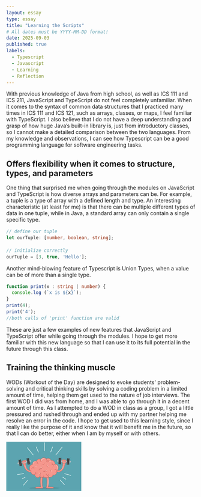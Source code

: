 ```yaml
---
layout: essay
type: essay
title: "Learning the Scripts"
# All dates must be YYYY-MM-DD format!
date: 2025-09-03
published: true
labels:
  - Typescript
  - Javascript
  - Learning
  - Reflection
---
```


With previous knowledge of Java from high school, as well as ICS 111 and ICS 211, JavaScript and TypeScript do not feel completely unfamiliar. When it comes to the syntax of common data structures that I practiced many times in ICS 111 and ICS 121, such as arrays, classes, or maps, I feel familiar with TypeScript. I also believe that I do not have a deep understanding and grasp of how huge Java’s built-in library is, just from introductory classes, so I cannot make a detailed comparison between the two languages. From my knowledge and observations, I can see how Typescript can be a good programming language for software engineering tasks.

## Offers flexibility when it comes to structure, types, and parameters

One thing that surprised me when going through the modules on JavaScript and TypeScript is how diverse arrays and parameters can be. For example, a tuple is a type of array with a defined length and type. An interesting characteristic (at least for me) is that there can be multiple different types of data in one tuple, while in Java, a standard array can only contain a single specific type.

```ts
// define our tuple
let ourTuple: [number, boolean, string];

// initialize correctly
ourTuple = [3, true, 'Hello'];
```

Another mind-blowing feature of Typescript is Union Types, when a value can be of more than a single type.
```ts
function print(x : string | number) {
  console.log (`x is ${x}`);
}
print(4); 
print('4');
//both calls of 'print' function are valid

```
These are just a few examples of new features that JavaScript and TypeScript offer while going through the modules. I hope to get more familiar with this new language so that I can use it to its full potential in the future through this class.

## Training the thinking muscle

WODs (Workout of the Day) are designed to evoke students' problem-solving and critical thinking skills by solving a coding problem in a limited amount of time, helping them get used to the nature of job interviews. The first WOD I did was from home, and I was able to go through it in a decent amount of time. As I attempted to do a WOD in class as a group, I got a little pressured and rushed through and ended up with my partner helping me resolve an error in the code. I hope to get used to this learning style, since I really like the purpose of it and know that it will benefit me in the future, so that I can do better, either when I am by myself or with others. 

<img width="200px" class="rounded float-start pe-4" src="../img/brain.jpeg">
